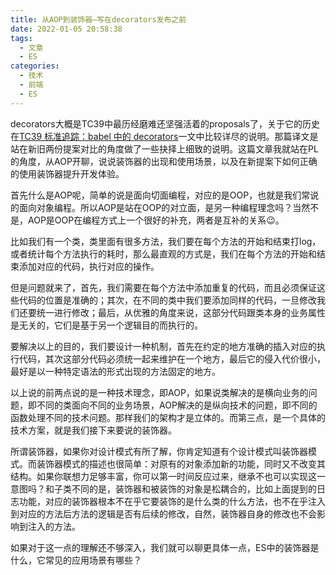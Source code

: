 ```yaml
---
title: 从AOP到装饰器—写在decorators发布之前
date: 2022-01-05 20:58:38
tags:
  - 文章
  - ES
categories:
  - 技术
  - 前端
  - ES
---
```


decorators大概是TC39中最历经磨难还坚强活着的proposals了，关于它的历史在[TC39 标准追踪：babel 中的 decorators](/blog/2018/09/22/TC39%20%E6%A0%87%E5%87%86%E8%BF%BD%E8%B8%AA%EF%BC%9Ababel%20%E4%B8%AD%E7%9A%84%20decorators/)一文中比较详尽的说明。那篇译文是站在新旧两份提案对比的角度做了一些抉择上细致的说明。这篇文章我就站在PL的角度，从AOP开聊，说说装饰器的出现和使用场景，以及在新提案下如何正确的使用装饰器提升开发体验。

首先什么是AOP呢，简单的说是面向切面编程，对应的是OOP，也就是我们常说的面向对象编程。所以AOP是站在OOP的对立面，是另一种编程理念吗？当然不是，AOP是OOP在编程方式上一个很好的补充，两者是互补的关系😉。

比如我们有一个类，类里面有很多方法，我们要在每个方法的开始和结束打log，或者统计每个方法执行的耗时，那么最直观的方式是，我们在每个方法的开始和结束添加对应的代码，执行对应的操作。

但是问题就来了，首先，我们需要在每个方法中添加重复的代码，而且必须保证这些代码的位置是准确的；其次，在不同的类中我们要添加同样的代码，一旦修改我们还要统一进行修改；最后，从优雅的角度来说，这部分代码跟类本身的业务属性是无关的，它们是基于另一个逻辑目的而执行的。

要解决以上的目的，我们要设计一种机制，首先在约定的地方准确的插入对应的执行代码，其次这部分代码必须统一起来维护在一个地方，最后它的侵入代价很小，最好是以一种特定语法的形式出现的方法固定的地方。

以上说的前两点说的是一种技术理念，即AOP，如果说类解决的是横向业务的问题，即不同的类面向不同的业务场景，AOP解决的是纵向技术的问题，即不同的函数处理不同的技术问题。那样我们的架构才是立体的。而第三点，是一个具体的技术方案，就是我们接下来要说的装饰器。

所谓装饰器，如果你对设计模式有所了解，你肯定知道有个设计模式叫装饰器模式。而装饰器模式的描述也很简单：对原有的对象添加新的功能，同时又不改变其结构。如果你联想力足够丰富，你可以第一时间反应过来，继承不也可以实现这一意图吗？和子类不同的是，装饰器和被装饰的对象是松耦合的，比如上面提到的日志功能，对应的装饰器根本不在乎它要装饰的是什么类的什么方法，也不在乎注入到对应的方法后方法的逻辑是否有后续的修改，自然，装饰器自身的修改也不会影响到注入的方法。

如果对于这一点的理解还不够深入，我们就可以聊更具体一点，ES中的装饰器是什么，它常见的应用场景有哪些？

